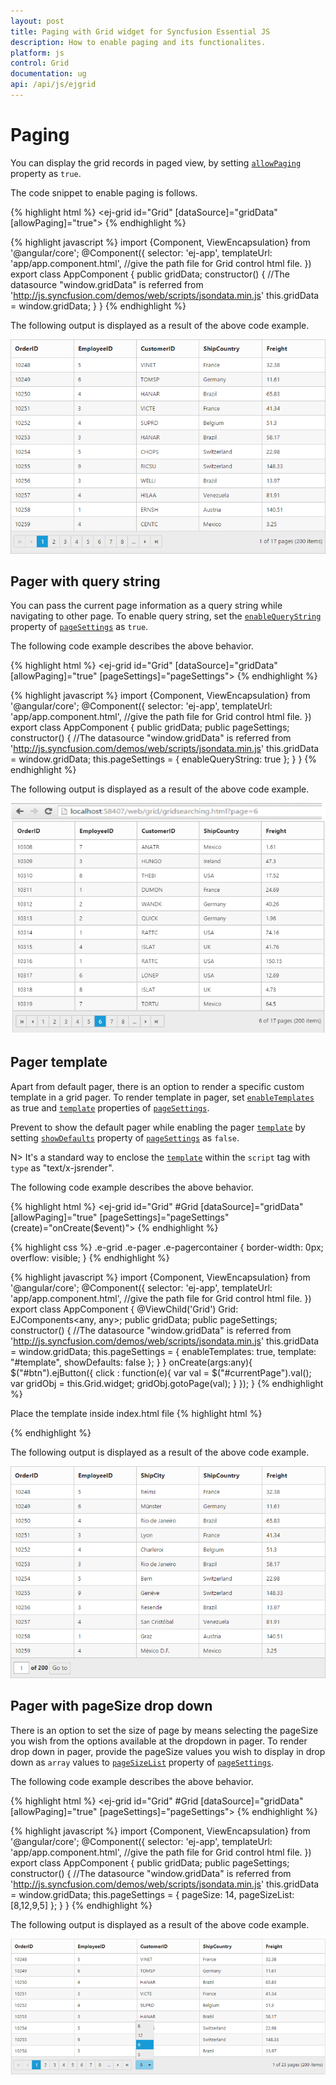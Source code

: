 ```yaml
---
layout: post
title: Paging with Grid widget for Syncfusion Essential JS
description: How to enable paging and its functionalites.
platform: js
control: Grid
documentation: ug
api: /api/js/ejgrid
--- 
```

# Paging

You can display the grid records in paged view, by setting [`allowPaging`](https://help.syncfusion.com/api/angular/ejgrid#members:allowpaging "allowPaging") property as `true`. 

The code snippet to enable paging is follows.

{% highlight html %}
<ej-grid id="Grid" [dataSource]="gridData" [allowPaging]="true">
    <e-columns>
        <e-column field="OrderID"></e-column>
        <e-column field="EmployeeID"></e-column>
        <e-column field="CustomerID"></e-column>
        <e-column field="ShipCountry"></e-column>
        <e-column field="Freight"></e-column>
    </e-columns>
</ej-grid>
{% endhighlight %}

{% highlight javascript %}
import {Component, ViewEncapsulation} from '@angular/core';
@Component({
    selector: 'ej-app',
    templateUrl: 'app/app.component.html',  //give the path file for Grid control html file.
})
export class AppComponent {
    public gridData;
    constructor()
    {
        //The datasource "window.gridData" is referred from 'http://js.syncfusion.com/demos/web/scripts/jsondata.min.js'
        this.gridData = window.gridData;
    }
}
{% endhighlight %}

The following output is displayed as a result of the above code example.

![paging in Grid](paging_images/paging_img1.png)


## Pager with query string

You can pass the current page information as a query string while navigating to other page. To enable query string, set the [`enableQueryString`](https://help.syncfusion.com/api/angular/ejgrid#members:pagesettings-enablequerystring "enableQueryString") property of [`pageSettings`](https://help.syncfusion.com/api/angular/ejgrid#members:pagesettings "pageSettings") as `true`.

The following code example describes the above behavior.

{% highlight html %}
<ej-grid id="Grid" [dataSource]="gridData" [allowPaging]="true" [pageSettings]="pageSettings">
    <e-columns>
        <e-column field="OrderID"></e-column>
        <e-column field="EmployeeID"></e-column>
        <e-column field="CustomerID"></e-column>
        <e-column field="ShipCountry"></e-column>
        <e-column field="Freight"></e-column>
    </e-columns>
</ej-grid>
{% endhighlight %}

{% highlight javascript %}
import {Component, ViewEncapsulation} from '@angular/core';
@Component({
    selector: 'ej-app',
    templateUrl: 'app/app.component.html',  //give the path file for Grid control html file.
})
export class AppComponent {
    public gridData;
    public pageSettings;
    constructor()
    {
        //The datasource "window.gridData" is referred from 'http://js.syncfusion.com/demos/web/scripts/jsondata.min.js'
        this.gridData = window.gridData;
        this.pageSettings = { enableQueryString: true };
    }
}
{% endhighlight %}

The following output is displayed as a result of the above code example.

![pager with query string in Grid](paging_images/paging_img2.png)


## Pager template

Apart from default pager, there is an option to render a specific custom template in a grid pager. To render template in pager, set [`enableTemplates`](https://help.syncfusion.com/api/angular/ejgrid#members:pagesettings-enabletemplates "enableTemplates") as true and [`template`](https://help.syncfusion.com/api/angular/ejgrid#members:pagesettings-template "template") properties of [`pageSettings`](https://help.syncfusion.com/api/angular/ejgrid#members:pagesettings "pageSettings").

Prevent to show the default pager while enabling the pager [`template`](https://help.syncfusion.com/api/angular/ejgrid#members:pagesettings-template "template") by setting [`showDefaults`](https://help.syncfusion.com/api/angular/ejgrid#members:pagesettings-showdefaults "showDefaults") property of [`pageSettings`](https://help.syncfusion.com/api/angular/ejgrid#members:pagesettings "pageSettings") as `false`.

N> It's a standard way to enclose the [`template`](https://help.syncfusion.com/api/angular/ejgrid#members:pagesettings-template "template") within the `script` tag with `type` as "text/x-jsrender".

The following code example describes the above behavior.

{% highlight html %}
<ej-grid id="Grid" #Grid [dataSource]="gridData" [allowPaging]="true" [pageSettings]="pageSettings" (create)="onCreate($event)">
    <e-columns>
        <e-column field="OrderID"></e-column>
        <e-column field="EmployeeID"></e-column>
        <e-column field="CustomerID"></e-column>
        <e-column field="ShipCountry"></e-column>
        <e-column field="Freight"></e-column>
    </e-columns>
</ej-grid>
{% endhighlight %}

{% highlight css %}
.e-grid .e-pager .e-pagercontainer {
	border-width: 0px;
	overflow: visible;
}
{% endhighlight %}

{% highlight javascript %}
import {Component, ViewEncapsulation} from '@angular/core';
@Component({
    selector: 'ej-app',
    templateUrl: 'app/app.component.html',  //give the path file for Grid control html file.
})
export class AppComponent {
    @ViewChild('Grid') Grid: EJComponents<any, any>;
    public gridData;
    public pageSettings;
    constructor()
    {
        //The datasource "window.gridData" is referred from 'http://js.syncfusion.com/demos/web/scripts/jsondata.min.js'
        this.gridData = window.gridData;
        this.pageSettings = { enableTemplates: true, template: "#template", showDefaults: false };
    }
}
onCreate(args:any){
    $("#btn").ejButton({
        click : function(e){
            var val = $("#currentPage").val();
            var gridObj = this.Grid.widget;
            gridObj.gotoPage(val);
        }
    });
}
{% endhighlight %}

Place the template inside index.html file
{% highlight html %}
<script id="template" type="text/x-jsrender">
<input id="currentPage" type="text" style="text-align: center; width: 32px; height: 21px; background: white;" value="1" />
<label>of 200</label>
<button id="btn">Go to</button>
</script>
{% endhighlight %}

The following output is displayed as a result of the above code example.

![pager template in Angular grid.](paging_images/paging_img3.png)


## Pager with pageSize drop down

There is an option to set the size of page by means selecting the pageSize you wish from the options available at the dropdown in pager. To render drop down in pager, provide the pageSize values you wish to display in drop down as `array` values to [`pageSizeList`](https://help.syncfusion.com/api/angular/ejgrid#members:pagesettings-pagesizelist "pageSizeList") property of [`pageSettings`](https://help.syncfusion.com/api/angular/ejgrid#members:pagesettings "pageSettings").

The following code example describes the above behavior.

{% highlight html %}
<ej-grid id="Grid" #Grid [dataSource]="gridData" [allowPaging]="true" [pageSettings]="pageSettings">
    <e-columns>
        <e-column field="OrderID"></e-column>
        <e-column field="EmployeeID"></e-column>
        <e-column field="CustomerID"></e-column>
        <e-column field="ShipCountry"></e-column>
        <e-column field="Freight"></e-column>
    </e-columns>
</ej-grid>
{% endhighlight %}

{% highlight javascript %}
import {Component, ViewEncapsulation} from '@angular/core';
@Component({
    selector: 'ej-app',
    templateUrl: 'app/app.component.html',  //give the path file for Grid control html file.
})
export class AppComponent {
    public gridData;
    public pageSettings;
    constructor()
    {
        //The datasource "window.gridData" is referred from 'http://js.syncfusion.com/demos/web/scripts/jsondata.min.js'
        this.gridData = window.gridData;
        this.pageSettings = { pageSize: 14, pageSizeList: [8,12,9,5] };
    }
}
{% endhighlight %}

The following output is displayed as a result of the above code example.

![pager with pagesize drop down in Angular grid.](paging_images/paging_img4.png)
